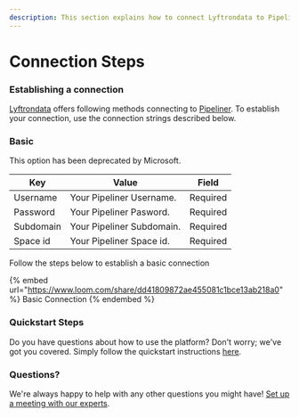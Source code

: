 ```yaml
---
description: This section explains how to connect Lyftrondata to Pipeliner.
---
```


# Connection Steps

### Establishing a connection

[Lyftrondata](https://www.lyftrondata.com) offers following methods connecting to [Pipeliner](https://www.lyftrondata.com/integration/sales-analytics/pipeliner/). To establish your connection, use the connection strings described below.

### Basic&#x20;

This option has been deprecated by Microsoft.

| Key       | Value                     | Field    |
| --------- | ------------------------- | -------- |
| Username  | Your Pipeliner Username.  | Required |
|  Password | Your Pipeliner Pasword.   | Required |
| Subdomain | Your Pipeliner Subdomain. | Required |
| Space id  | Your Pipeliner Space id.  | Required |

Follow the steps below to establish a basic connection

{% embed url="https://www.loom.com/share/dd41809872ae455081c1bce13ab218a0" %}
Basic Connection
{% endembed %}

### Quickstart Steps

Do you have questions about how to use the platform? Don't worry; we've got you covered. Simply follow the quickstart instructions [here](./).

### Questions? <a href="#questions" id="questions"></a>

We're always happy to help with any other questions you might have! [Set up a meeting with our experts](https://www.lyftrondata.com/book-a-meeting/).
